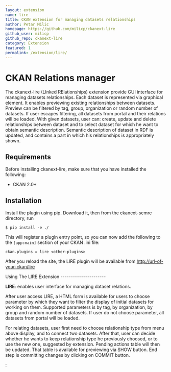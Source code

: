 ```yaml
---
layout: extension
name: lire
title: CKAN extension for managing datasets relationships
author: Petar Milic
homepage: https://github.com/milicp/ckanext-lire
github_user: milicp
github_repo: ckanext-lire
category: Extension
featured: 1
permalink: /extension/lire/
---
```



CKAN Relations manager
======================

The ckanext-lire (LInked RElationships) extension provide GUI interface for managing datasets relationships. Each dataset is represented via graphical element. It enables previewing existing relationships between datasets. Preview can be filtered by tag, group, organization or random number of datasets. If user escapes filtering, all datasets from portal and their relations will be loaded. With given datasets, user can: create, update and delete relationships between dataset and to select dataset for which he want to obtain semantic description. Semantic description of dataset in RDF is updated, and contains a part in which his relationships is appropriately shown.

Requirements
------------

Before installing ckanext-lire, make sure that you have installed the following:

-   CKAN 2.0+

Installation
------------

Install the plugin using pip. Download it, then from the ckanext-semre directory, run

    $ pip install -e ./

This will register a plugin entry point, so you can now add the following to the `[app:main]` section of your CKAN .ini file:

    ckan.plugins = lire <other-plugins>

After you reload the site, the LIRE plugin will be available from <http://url-of-your-ckan/lire>

Using The LIRE Extension ----------------------

**LIRE**: enables user interface for managing dataset relations.

After user access LIRE, a HTML form is available for users to choose parameter by which they want to filter the display of initial datasets for working on them. Supported parameters is by tag, by organization, by group and random number of datasets. If user do not choose parameter, all datasets from portal will be loaded.

For relating datasets, user first need to choose relationship type from menu above display, and to connect two datasets. After that, user can decide whether he wants to keep relationship type he previously choosed, or to use the new one, suggested by extension. Pending actions table will then be updated. That table is available for previewing via SHOW button. End step is committing changes by clicking on COMMIT button.

:

